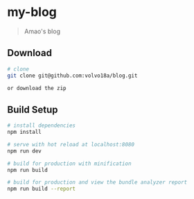 # my-blog

> Amao's blog

## Download

``` bash
# clone
git clone git@github.com:volvo18a/blog.git

or download the zip
```

## Build Setup

``` bash
# install dependencies
npm install

# serve with hot reload at localhost:8080
npm run dev

# build for production with minification
npm run build

# build for production and view the bundle analyzer report
npm run build --report
```